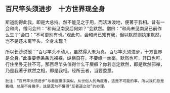 ##  百尺竿头须进步　十方世界现全身

斯道能得此我，即是大总持。然不能见之于用，而活泼泼地，便著于我相。昔有一会和尚，僧问会曰：“和尚见南泉后何如？”会默然。僧曰：“和尚未见南泉已前作么生？”会曰：“不可更别有也。”观此句，会和尚已知有我，但以默然则执定默然，岂不是还未离竿头，全身未现？

所以长沙说他：“百尽竿头不动人，虽然得入未为真。百尽竿头须进步，十方世界是全身。”此事要赤条条光裸裸，纵横自在，不要缘一丝毫。默然也可，开口也可，行住坐卧无往不可。那百尽竿头值得什么干屎橛？你若恋定默然，即是默然邪禅，乃是我著于默然之相，即是我相。经所云者，当要委悉。

```xu
批注：“百尺竿头须进步”与悬崖撒手类似，从世俗人的角度看，这是不可能的事，所以我们总是着相，总是不肯撒手，这是因为不懂得“反者道之动”的妙理。
```


